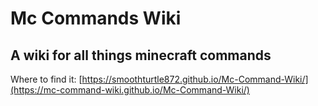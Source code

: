 # Mc Commands Wiki
A wiki for all things minecraft commands
---
Where to find it: [https://smoothturtle872.github.io/Mc-Command-Wiki/](https://mc-command-wiki.github.io/Mc-Command-Wiki/)
